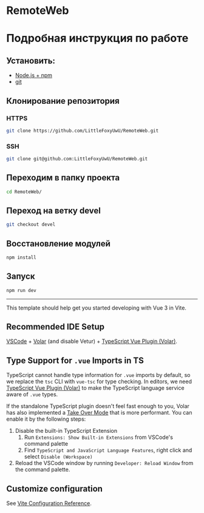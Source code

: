 # RemoteWeb

# Подробная инструкция по работе

## Установить:
* [Node.js + npm](https://nodejs.org/en/download/current/)
* [git](https://git-scm.com/downloads)

## Клонирование репозитория

### HTTPS
```sh
git clone https://github.com/LittleFoxyUwU/RemoteWeb.git
```
### SSH
```sh
git clone git@github.com:LittleFoxyUwU/RemoteWeb.git
```

## Переходим в папку проекта
```sh
cd RemoteWeb/
```

## Переход на ветку devel
```sh
git checkout devel
```

## Восстановление модулей
```sh
npm install
```

## Запуск
```sh
npm run dev
```
---
This template should help get you started developing with Vue 3 in Vite.

## Recommended IDE Setup

[VSCode](https://code.visualstudio.com/) + [Volar](https://marketplace.visualstudio.com/items?itemName=Vue.volar) (and disable Vetur) + [TypeScript Vue Plugin (Volar)](https://marketplace.visualstudio.com/items?itemName=Vue.vscode-typescript-vue-plugin).

## Type Support for `.vue` Imports in TS

TypeScript cannot handle type information for `.vue` imports by default, so we replace the `tsc` CLI with `vue-tsc` for type checking. In editors, we need [TypeScript Vue Plugin (Volar)](https://marketplace.visualstudio.com/items?itemName=Vue.vscode-typescript-vue-plugin) to make the TypeScript language service aware of `.vue` types.

If the standalone TypeScript plugin doesn't feel fast enough to you, Volar has also implemented a [Take Over Mode](https://github.com/johnsoncodehk/volar/discussions/471#discussioncomment-1361669) that is more performant. You can enable it by the following steps:

1. Disable the built-in TypeScript Extension
    1) Run `Extensions: Show Built-in Extensions` from VSCode's command palette
    2) Find `TypeScript and JavaScript Language Features`, right click and select `Disable (Workspace)`
2. Reload the VSCode window by running `Developer: Reload Window` from the command palette.

## Customize configuration

See [Vite Configuration Reference](https://vitejs.dev/config/).